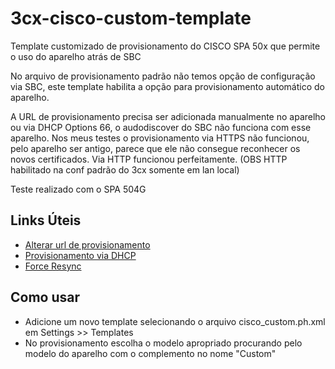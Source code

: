 # 3cx-cisco-custom-template
Template customizado de provisionamento do CISCO SPA 50x que permite o uso do aparelho atrás de SBC

No arquivo de provisionamento padrão não temos opção de configuração via SBC, este template habilita a opção para provisionamento automático do aparelho.

A URL de provisionamento precisa ser adicionada manualmente no aparelho ou via DHCP Options 66, o audodiscover do SBC não funciona com esse aparelho. Nos meus testes o provisionamento via HTTPS não funcionou, pelo aparelho ser antigo, parece que ele não consegue reconhecer os novos certificados. Via HTTP funcionou perfeitamente. (OBS HTTP habilitado na conf padrão do 3cx somente em lan local)

Teste realizado com o SPA 504G

## Links Úteis

- [Alterar url de provisionamento](https://raw.githubusercontent.com/abelmferreira/3cx-fanvil-custom-template/master/fanvil_bg_confs.jpg)
- [Provisionamento via DHCP](https://www.3cx.com/sip-phones/cisco-spa/)
- [Force Resync](https://www.3cx.com/sip-phones/cisco-spa501g/)


## Como usar

- Adicione um novo template selecionando o arquivo cisco_custom.ph.xml em Settings >> Templates
- No provisionamento escolha o modelo apropriado procurando pelo modelo do aparelho com o complemento no nome "Custom"
